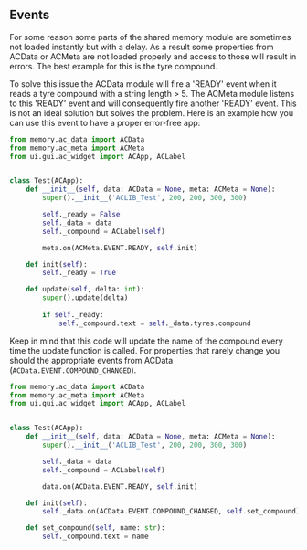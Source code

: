 ## Events

For some reason some parts of the shared memory module are sometimes not loaded instantly but with a delay.
As a result some properties from ACData or ACMeta are not loaded properly and access to those will result in errors.
The best example for this is the tyre compound.

To solve this issue the ACData module will fire a 'READY' event when it reads a tyre compound with a string length > 5.
The ACMeta module listens to this 'READY' event and will consequently fire another 'READY' event.
This is not an ideal solution but solves the problem.
Here is an example how you can use this event to have a proper error-free app:

```python
from memory.ac_data import ACData
from memory.ac_meta import ACMeta
from ui.gui.ac_widget import ACApp, ACLabel


class Test(ACApp):
    def __init__(self, data: ACData = None, meta: ACMeta = None):
        super().__init__('ACLIB_Test', 200, 200, 300, 300)

        self._ready = False
        self._data = data
        self._compound = ACLabel(self)

        meta.on(ACMeta.EVENT.READY, self.init)

    def init(self):
        self._ready = True

    def update(self, delta: int):
        super().update(delta)
        
        if self._ready:
            self._compound.text = self._data.tyres.compound
``` 

Keep in mind that this code will update the name of the compound every time the update function is called.
For properties that rarely change you should the appropriate events from ACData (`ACData.EVENT.COMPOUND_CHANGED`).

```python
from memory.ac_data import ACData
from memory.ac_meta import ACMeta
from ui.gui.ac_widget import ACApp, ACLabel


class Test(ACApp):
    def __init__(self, data: ACData = None, meta: ACMeta = None):
        super().__init__('ACLIB_Test', 200, 200, 300, 300)

        self._data = data
        self._compound = ACLabel(self)

        data.on(ACData.EVENT.READY, self.init)

    def init(self):
        self._data.on(ACData.EVENT.COMPOUND_CHANGED, self.set_compound)

    def set_compound(self, name: str):
        self._compound.text = name
```
